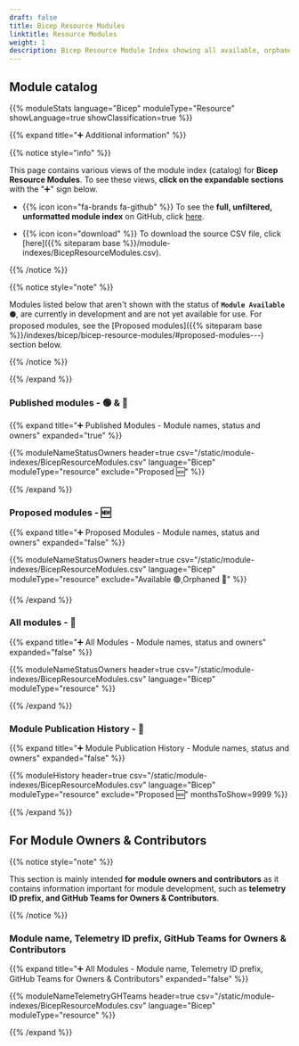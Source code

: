 ```yaml
---
draft: false
title: Bicep Resource Modules
linktitle: Resource Modules
weight: 1
description: Bicep Resource Module Index showing all available, orphaned and planned modules
---
```


## Module catalog

{{% moduleStats language="Bicep" moduleType="Resource" showLanguage=true showClassification=true %}}

{{% expand title="➕ Additional information" %}}

{{% notice style="info" %}}

This page contains various views of the module index (catalog) for **Bicep Resource Modules**. To see these views, **click on the expandable sections** with the "➕" sign below.

- {{% icon icon="fa-brands fa-github" %}} To see the **full, unfiltered, unformatted module index** on GitHub, click [here](https://github.com/Azure/Azure-Verified-Modules/blob/main/docs/static/module-indexes/BicepResourceModules.csv).

- {{% icon icon="download" %}} To download the source CSV file, click [here]({{% siteparam base %}}/module-indexes/BicepResourceModules.csv).

{{% /notice %}}

{{% notice style="note" %}}

Modules listed below that aren't shown with the status of **`Module Available 🟢`**, are currently in development and are not yet available for use. For proposed modules, see the [Proposed modules]({{% siteparam base %}}/indexes/bicep/bicep-resource-modules/#proposed-modules---) section below.

{{% /notice %}}

{{% /expand %}}

### Published modules - 🟢 & 👀

{{% expand title="➕ Published Modules - Module names, status and owners" expanded="true" %}}

{{% moduleNameStatusOwners header=true csv="/static/module-indexes/BicepResourceModules.csv" language="Bicep" moduleType="resource" exclude="Proposed :new:" %}}

{{% /expand %}}

### Proposed modules - 🆕

{{% expand title="➕ Proposed Modules - Module names, status and owners" expanded="false" %}}

{{% moduleNameStatusOwners header=true csv="/static/module-indexes/BicepResourceModules.csv" language="Bicep" moduleType="resource" exclude="Available :green_circle:,Orphaned :eyes:" %}}

{{% /expand %}}

### All modules - 📇

{{% expand title="➕ All Modules - Module names, status and owners" expanded="false" %}}

{{% moduleNameStatusOwners header=true csv="/static/module-indexes/BicepResourceModules.csv" language="Bicep" moduleType="resource" %}}

{{% /expand %}}

### Module Publication History - 📅

{{% expand title="➕ Module Publication History - Module names, status and owners" expanded="false" %}}

{{% moduleHistory header=true csv="/static/module-indexes/BicepResourceModules.csv" language="Bicep" moduleType="resource" exclude="Proposed :new:" monthsToShow=9999 %}}

{{% /expand %}}

## For Module Owners & Contributors

{{% notice style="note" %}}

This section is mainly intended **for module owners and contributors** as it contains information important for module development, such as **telemetry ID prefix, and GitHub Teams for Owners & Contributors**.

{{% /notice %}}

### Module name, Telemetry ID prefix, GitHub Teams for Owners & Contributors

{{% expand title="➕ All Modules - Module name, Telemetry ID prefix, GitHub Teams for Owners & Contributors" expanded="false" %}}

{{% moduleNameTelemetryGHTeams header=true csv="/static/module-indexes/BicepResourceModules.csv" language="Bicep" moduleType="resource" %}}

{{% /expand %}}
